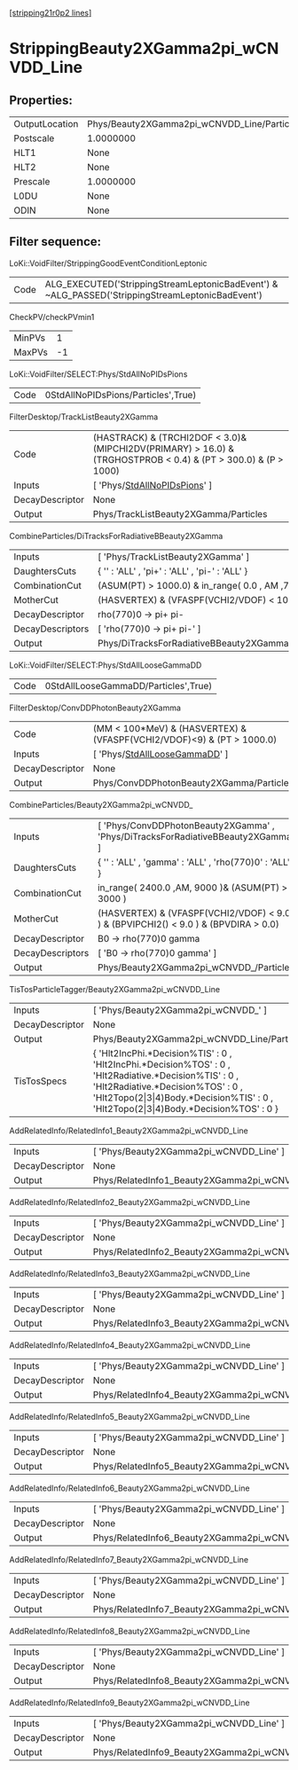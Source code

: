 [[stripping21r0p2 lines]](./stripping21r0p2-index)

# StrippingBeauty2XGamma2pi_wCNVDD_Line

## Properties:

|                |                                             |
|----------------|---------------------------------------------|
| OutputLocation | Phys/Beauty2XGamma2pi_wCNVDD_Line/Particles |
| Postscale      | 1.0000000                                   |
| HLT1           | None                                        |
| HLT2           | None                                        |
| Prescale       | 1.0000000                                   |
| L0DU           | None                                        |
| ODIN           | None                                        |

## Filter sequence:

LoKi::VoidFilter/StrippingGoodEventConditionLeptonic

|      |                                                                                                  |
|------|--------------------------------------------------------------------------------------------------|
| Code | ALG_EXECUTED('StrippingStreamLeptonicBadEvent') & ~ALG_PASSED('StrippingStreamLeptonicBadEvent') |

CheckPV/checkPVmin1

|        |     |
|--------|-----|
| MinPVs | 1   |
| MaxPVs | -1  |

LoKi::VoidFilter/SELECT:Phys/StdAllNoPIDsPions

|      |                                     |
|------|-------------------------------------|
| Code | 0StdAllNoPIDsPions/Particles',True) |

FilterDesktop/TrackListBeauty2XGamma

|                 |                                                                                                                    |
|-----------------|--------------------------------------------------------------------------------------------------------------------|
| Code            | (HASTRACK) & (TRCHI2DOF \< 3.0)& (MIPCHI2DV(PRIMARY) \> 16.0) & (TRGHOSTPROB \< 0.4) & (PT \> 300.0) & (P \> 1000) |
| Inputs          | [ 'Phys/[StdAllNoPIDsPions](./stripping21r0p2-commonparticles-stdallnopidspions)' ]                              |
| DecayDescriptor | None                                                                                                               |
| Output          | Phys/TrackListBeauty2XGamma/Particles                                                                              |

CombineParticles/DiTracksForRadiativeBBeauty2XGamma

|                  |                                                    |
|------------------|----------------------------------------------------|
| Inputs           | [ 'Phys/TrackListBeauty2XGamma' ]                |
| DaughtersCuts    | { '' : 'ALL' , 'pi+' : 'ALL' , 'pi-' : 'ALL' }     |
| CombinationCut   | (ASUM(PT) \> 1000.0) & in_range( 0.0 , AM ,7900.0) |
| MotherCut        | (HASVERTEX) & (VFASPF(VCHI2/VDOF) \< 10.0)         |
| DecayDescriptor  | rho(770)0 -\> pi+ pi-                              |
| DecayDescriptors | [ 'rho(770)0 -\> pi+ pi-' ]                      |
| Output           | Phys/DiTracksForRadiativeBBeauty2XGamma/Particles  |

LoKi::VoidFilter/SELECT:Phys/StdAllLooseGammaDD

|      |                                      |
|------|--------------------------------------|
| Code | 0StdAllLooseGammaDD/Particles',True) |

FilterDesktop/ConvDDPhotonBeauty2XGamma

|                 |                                                                                         |
|-----------------|-----------------------------------------------------------------------------------------|
| Code            | (MM \< 100\*MeV) & (HASVERTEX) & (VFASPF(VCHI2/VDOF)\<9) & (PT \> 1000.0)               |
| Inputs          | [ 'Phys/[StdAllLooseGammaDD](./stripping21r0p2-commonparticles-stdallloosegammadd)' ] |
| DecayDescriptor | None                                                                                    |
| Output          | Phys/ConvDDPhotonBeauty2XGamma/Particles                                                |

CombineParticles/Beauty2XGamma2pi_wCNVDD\_

|                  |                                                                                       |
|------------------|---------------------------------------------------------------------------------------|
| Inputs           | [ 'Phys/ConvDDPhotonBeauty2XGamma' , 'Phys/DiTracksForRadiativeBBeauty2XGamma' ]    |
| DaughtersCuts    | { '' : 'ALL' , 'gamma' : 'ALL' , 'rho(770)0' : 'ALL' }                                |
| CombinationCut   | in_range( 2400.0 ,AM, 9000 )& (ASUM(PT) \> 3000 )                                     |
| MotherCut        | (HASVERTEX) & (VFASPF(VCHI2/VDOF) \< 9.0 ) & (BPVIPCHI2() \< 9.0 ) & (BPVDIRA \> 0.0) |
| DecayDescriptor  | B0 -\> rho(770)0 gamma                                                                |
| DecayDescriptors | [ 'B0 -\> rho(770)0 gamma' ]                                                        |
| Output           | Phys/Beauty2XGamma2pi_wCNVDD\_/Particles                                              |

TisTosParticleTagger/Beauty2XGamma2pi_wCNVDD_Line

|                 |                                                                                                                                                                                                                                           |
|-----------------|-------------------------------------------------------------------------------------------------------------------------------------------------------------------------------------------------------------------------------------------|
| Inputs          | [ 'Phys/Beauty2XGamma2pi_wCNVDD\_' ]                                                                                                                                                                                                    |
| DecayDescriptor | None                                                                                                                                                                                                                                      |
| Output          | Phys/Beauty2XGamma2pi_wCNVDD_Line/Particles                                                                                                                                                                                               |
| TisTosSpecs     | { 'Hlt2IncPhi.\*Decision%TIS' : 0 , 'Hlt2IncPhi.\*Decision%TOS' : 0 , 'Hlt2Radiative.\*Decision%TIS' : 0 , 'Hlt2Radiative.\*Decision%TOS' : 0 , 'Hlt2Topo(2\|3\|4)Body.\*Decision%TIS' : 0 , 'Hlt2Topo(2\|3\|4)Body.\*Decision%TOS' : 0 } |

AddRelatedInfo/RelatedInfo1_Beauty2XGamma2pi_wCNVDD_Line

|                 |                                                          |
|-----------------|----------------------------------------------------------|
| Inputs          | [ 'Phys/Beauty2XGamma2pi_wCNVDD_Line' ]                |
| DecayDescriptor | None                                                     |
| Output          | Phys/RelatedInfo1_Beauty2XGamma2pi_wCNVDD_Line/Particles |

AddRelatedInfo/RelatedInfo2_Beauty2XGamma2pi_wCNVDD_Line

|                 |                                                          |
|-----------------|----------------------------------------------------------|
| Inputs          | [ 'Phys/Beauty2XGamma2pi_wCNVDD_Line' ]                |
| DecayDescriptor | None                                                     |
| Output          | Phys/RelatedInfo2_Beauty2XGamma2pi_wCNVDD_Line/Particles |

AddRelatedInfo/RelatedInfo3_Beauty2XGamma2pi_wCNVDD_Line

|                 |                                                          |
|-----------------|----------------------------------------------------------|
| Inputs          | [ 'Phys/Beauty2XGamma2pi_wCNVDD_Line' ]                |
| DecayDescriptor | None                                                     |
| Output          | Phys/RelatedInfo3_Beauty2XGamma2pi_wCNVDD_Line/Particles |

AddRelatedInfo/RelatedInfo4_Beauty2XGamma2pi_wCNVDD_Line

|                 |                                                          |
|-----------------|----------------------------------------------------------|
| Inputs          | [ 'Phys/Beauty2XGamma2pi_wCNVDD_Line' ]                |
| DecayDescriptor | None                                                     |
| Output          | Phys/RelatedInfo4_Beauty2XGamma2pi_wCNVDD_Line/Particles |

AddRelatedInfo/RelatedInfo5_Beauty2XGamma2pi_wCNVDD_Line

|                 |                                                          |
|-----------------|----------------------------------------------------------|
| Inputs          | [ 'Phys/Beauty2XGamma2pi_wCNVDD_Line' ]                |
| DecayDescriptor | None                                                     |
| Output          | Phys/RelatedInfo5_Beauty2XGamma2pi_wCNVDD_Line/Particles |

AddRelatedInfo/RelatedInfo6_Beauty2XGamma2pi_wCNVDD_Line

|                 |                                                          |
|-----------------|----------------------------------------------------------|
| Inputs          | [ 'Phys/Beauty2XGamma2pi_wCNVDD_Line' ]                |
| DecayDescriptor | None                                                     |
| Output          | Phys/RelatedInfo6_Beauty2XGamma2pi_wCNVDD_Line/Particles |

AddRelatedInfo/RelatedInfo7_Beauty2XGamma2pi_wCNVDD_Line

|                 |                                                          |
|-----------------|----------------------------------------------------------|
| Inputs          | [ 'Phys/Beauty2XGamma2pi_wCNVDD_Line' ]                |
| DecayDescriptor | None                                                     |
| Output          | Phys/RelatedInfo7_Beauty2XGamma2pi_wCNVDD_Line/Particles |

AddRelatedInfo/RelatedInfo8_Beauty2XGamma2pi_wCNVDD_Line

|                 |                                                          |
|-----------------|----------------------------------------------------------|
| Inputs          | [ 'Phys/Beauty2XGamma2pi_wCNVDD_Line' ]                |
| DecayDescriptor | None                                                     |
| Output          | Phys/RelatedInfo8_Beauty2XGamma2pi_wCNVDD_Line/Particles |

AddRelatedInfo/RelatedInfo9_Beauty2XGamma2pi_wCNVDD_Line

|                 |                                                          |
|-----------------|----------------------------------------------------------|
| Inputs          | [ 'Phys/Beauty2XGamma2pi_wCNVDD_Line' ]                |
| DecayDescriptor | None                                                     |
| Output          | Phys/RelatedInfo9_Beauty2XGamma2pi_wCNVDD_Line/Particles |
